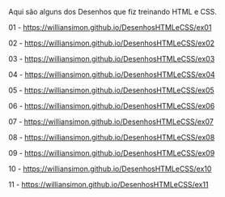 Aqui são alguns dos Desenhos que fiz treinando HTML e CSS.

01 - https://williansimon.github.io/DesenhosHTMLeCSS/ex01

02 - https://williansimon.github.io/DesenhosHTMLeCSS/ex02

03 - https://williansimon.github.io/DesenhosHTMLeCSS/ex03

04 - https://williansimon.github.io/DesenhosHTMLeCSS/ex04

05 - https://williansimon.github.io/DesenhosHTMLeCSS/ex05

06 - https://williansimon.github.io/DesenhosHTMLeCSS/ex06

07 - https://williansimon.github.io/DesenhosHTMLeCSS/ex07

08 - https://williansimon.github.io/DesenhosHTMLeCSS/ex08

09 - https://williansimon.github.io/DesenhosHTMLeCSS/ex09

10 - https://williansimon.github.io/DesenhosHTMLeCSS/ex10

11 - https://williansimon.github.io/DesenhosHTMLeCSS/ex11
